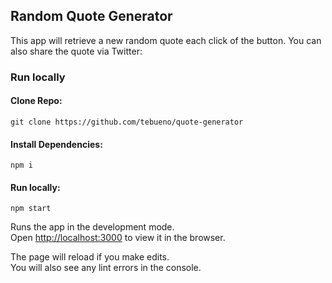 
## Random Quote Generator

This app will retrieve a new random quote each click of the button. You can also share the quote via Twitter:




### Run locally

#### Clone Repo:

`git clone https://github.com/tebueno/quote-generator`

#### Install Dependencies:

`npm i`

#### Run locally:

`npm start`

Runs the app in the development mode.<br>
Open [http://localhost:3000](http://localhost:3000) to view it in the browser.

The page will reload if you make edits.<br>
You will also see any lint errors in the console.

